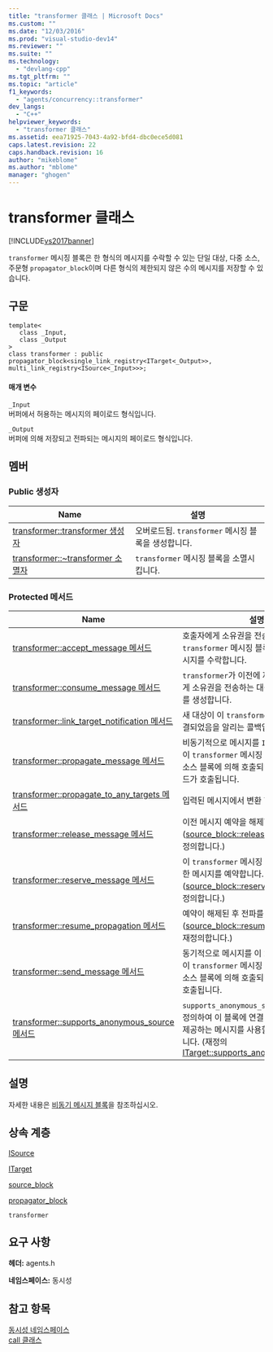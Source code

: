 ```yaml
---
title: "transformer 클래스 | Microsoft Docs"
ms.custom: ""
ms.date: "12/03/2016"
ms.prod: "visual-studio-dev14"
ms.reviewer: ""
ms.suite: ""
ms.technology: 
  - "devlang-cpp"
ms.tgt_pltfrm: ""
ms.topic: "article"
f1_keywords: 
  - "agents/concurrency::transformer"
dev_langs: 
  - "C++"
helpviewer_keywords: 
  - "transformer 클래스"
ms.assetid: eea71925-7043-4a92-bfd4-dbc0ece5d081
caps.latest.revision: 22
caps.handback.revision: 16
author: "mikeblome"
ms.author: "mblome"
manager: "ghogen"
---
```

# transformer 클래스
[!INCLUDE[vs2017banner](../../../assembler/inline/includes/vs2017banner.md)]

`transformer` 메시징 블록은 한 형식의 메시지를 수락할 수 있는 단일 대상, 다중 소스, 주문형 `propagator_block`이며 다른 형식의 제한되지 않은 수의 메시지를 저장할 수 있습니다.  
  
## 구문  
  
```  
template<  
   class _Input,  
   class _Output  
>  
class transformer : public propagator_block<single_link_registry<ITarget<_Output>>, multi_link_registry<ISource<_Input>>>;  
```  
  
#### 매개 변수  
 `_Input`  
 버퍼에서 허용하는 메시지의 페이로드 형식입니다.  
  
 `_Output`  
 버퍼에 의해 저장되고 전파되는 메시지의 페이로드 형식입니다.  
  
## 멤버  
  
### Public 생성자  
  
|Name|설명|  
|----------|--------|  
|[transformer::transformer 생성자](../Topic/transformer::transformer%20Constructor.md)|오버로드됨.  `transformer` 메시징 블록을 생성합니다.|  
|[transformer::~transformer 소멸자](../Topic/transformer::~transformer%20Destructor.md)|`transformer` 메시징 블록을 소멸시킵니다.|  
  
### Protected 메서드  
  
|Name|설명|  
|----------|--------|  
|[transformer::accept\_message 메서드](../Topic/transformer::accept_message%20Method.md)|호출자에게 소유권을 전송하는 이 `transformer` 메시징 블록에 의해 제공된 메시지를 수락합니다.|  
|[transformer::consume\_message 메서드](../Topic/transformer::consume_message%20Method.md)|`transformer`가 이전에 제공하고 호출자에게 소유권을 전송하는 대상이 예약한 메시지를 생성합니다.|  
|[transformer::link\_target\_notification 메서드](../Topic/transformer::link_target_notification%20Method.md)|새 대상이 이 `transformer` 메시징 블록에 연결되었음을 알리는 콜백입니다.|  
|[transformer::propagate\_message 메서드](../Topic/transformer::propagate_message%20Method.md)|비동기적으로 메시지를 `ISource` 블록에서 이 `transformer` 메시징 블록에 전달합니다.  소스 블록에 의해 호출되면 `propagate` 메서드가 호출됩니다.|  
|[transformer::propagate\_to\_any\_targets 메서드](../Topic/transformer::propagate_to_any_targets%20Method.md)|입력된 메시지에서 변환 함수를 실행합니다.|  
|[transformer::release\_message 메서드](../Topic/transformer::release_message%20Method.md)|이전 메시지 예약을 해제합니다. \([source\_block::release\_message](../Topic/source_block::release_message%20Method.md)를 재정의합니다.\)|  
|[transformer::reserve\_message 메서드](../Topic/transformer::reserve_message%20Method.md)|이 `transformer` 메시징 블록이 이전에 제공한 메시지를 예약합니다. \([source\_block::reserve\_message](../Topic/source_block::reserve_message%20Method.md)를 재정의합니다.\)|  
|[transformer::resume\_propagation 메서드](../Topic/transformer::resume_propagation%20Method.md)|예약이 해제된 후 전파를 다시 시작합니다. \([source\_block::resume\_propagation](../Topic/source_block::resume_propagation%20Method.md)를 재정의합니다.\)|  
|[transformer::send\_message 메서드](../Topic/transformer::send_message%20Method.md)|동기적으로 메시지를 이 `ISource` 블록에서 이 `transformer` 메시징 블록에 전달합니다.  소스 블록에 의해 호출되면 `send` 메서드가 호출됩니다.|  
|[transformer::supports\_anonymous\_source 메서드](../Topic/transformer::supports_anonymous_source%20Method.md)|`supports_anonymous_source`  메서드를 재정의하여 이 블록에 연결 되지 않은 소스에서 제공하는 메시지를 사용할 수 있도록 표시합니다. \(재정의  [ITarget::supports\_anonymous\_source](../Topic/ITarget::supports_anonymous_source%20Method.md).\)|  
  
## 설명  
 자세한 내용은 [비동기 메시지 블록](../../../parallel/concrt/asynchronous-message-blocks.md)을 참조하십시오.  
  
## 상속 계층  
 [ISource](../../../parallel/concrt/reference/isource-class.md)  
  
 [ITarget](../../../parallel/concrt/reference/itarget-class.md)  
  
 [source\_block](../../../parallel/concrt/reference/source-block-class.md)  
  
 [propagator\_block](../../../parallel/concrt/reference/propagator-block-class.md)  
  
 `transformer`  
  
## 요구 사항  
 **헤더:** agents.h  
  
 **네임스페이스:** 동시성  
  
## 참고 항목  
 [동시성 네임스페이스](../../../parallel/concrt/reference/concurrency-namespace.md)   
 [call 클래스](../../../parallel/concrt/reference/call-class.md)